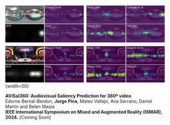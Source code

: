![image](static/assets/img/avisal_teaser.png){width=50}

<strong>AViSal360: Audiovisual Saliency Prediction for 360º video</strong>\
Edurne Bernal-Berdun, <strong>Jorge Pina</strong>, Mateo Vallejo, Ana Serrano, Daniel Martin and Belen Masia\
<strong>IEEE International Symposium on Mixed and Augmented Reality (ISMAR), 2024.</strong> [Coming Soon]

